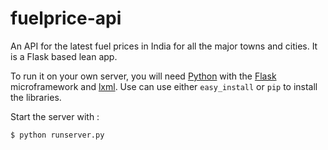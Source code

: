 fuelprice-api
=============

An API for the latest fuel prices in India for all the major towns and cities. 
It is a Flask based lean app. 

To run it on your own server, you will need [Python][] with the [Flask][] microframework and [lxml][]. 
Use can use either `easy_install` or `pip` to install the libraries. 

Start the server with : 

    $ python runserver.py

[Python]: http://python.org/
[Flask]: http://flask.pocoo.org/
[lxml]: http://lxml.de/
